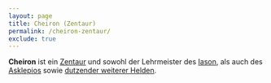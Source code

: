```yaml
---
layout: page
title: Cheiron (Zentaur)
permalink: /cheiron-zentaur/
exclude: true
---
```


**Cheiron** ist ein [Zentaur](/zentaur/) und sowohl der Lehrmeister des [Iason](/iason/), als auch des [Asklepios](/asklepios/) sowie [dutzender weiterer Helden](/schueler-des-cheiron/). 
